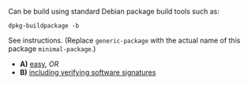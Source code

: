 Can be build using standard Debian package build tools such as:

```
dpkg-buildpackage -b
```

See instructions. (Replace `generic-package` with the actual name of this package `minimal-package`.)

* **A)** [easy](https://www.whonix.org/wiki/Dev/Build_Documentation/generic-package/easy), _OR_
* **B)** [including verifying software signatures](https://www.whonix.org/wiki/Dev/Build_Documentation/generic-package)
